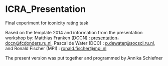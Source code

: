 # ICRA_Presentation
Final experiment for iconicity rating task

Based on the template 2014 and information from the presentation workshop by: 
Matthias Franken (DCCN)    : presentation-dccn@fcdonders.ru.nl, 
Pascal de Water (DCC)    : p.dewater@socsci.ru.nl, and 
Ronald Fischer    (MPI)    : ronald.fischer@mpi.nl

The present version was put together and programmed by Annika Schiefner
